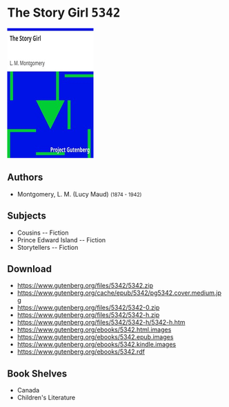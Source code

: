 # The Story Girl <kbd>5342</kbd>

![](./cover.medium.jpg "")

## Authors


 - Montgomery, L. M. (Lucy Maud) <small>(1874 - 1942)</small>

## Subjects


 - Cousins -- Fiction
 - Prince Edward Island -- Fiction
 - Storytellers -- Fiction

## Download


 - https://www.gutenberg.org/files/5342/5342.zip
 - https://www.gutenberg.org/cache/epub/5342/pg5342.cover.medium.jpg
 - https://www.gutenberg.org/files/5342/5342-0.zip
 - https://www.gutenberg.org/files/5342/5342-h.zip
 - https://www.gutenberg.org/files/5342/5342-h/5342-h.htm
 - https://www.gutenberg.org/ebooks/5342.html.images
 - https://www.gutenberg.org/ebooks/5342.epub.images
 - https://www.gutenberg.org/ebooks/5342.kindle.images
 - https://www.gutenberg.org/ebooks/5342.rdf

## Book Shelves


 - Canada
 - Children's Literature
